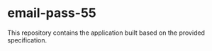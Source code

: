 # email-pass-55

This repository contains the application built based on the provided specification.